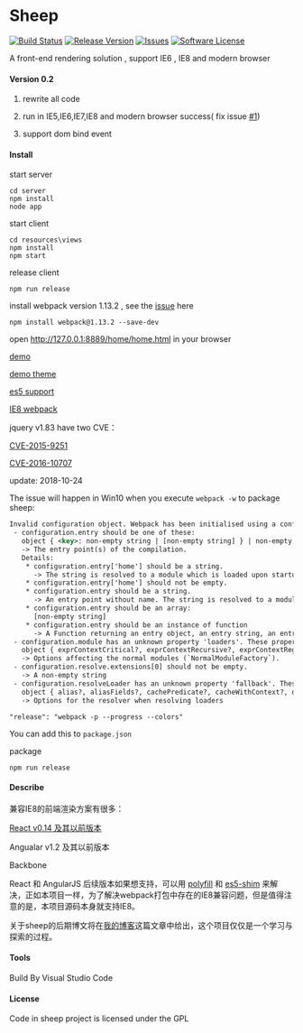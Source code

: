 # Sheep

[![Build Status](https://travis-ci.org/flyher/sheep.svg?branch=dev_0.2)](https://travis-ci.org/flyher/sheep?branch=dev_0.2)
[![Release Version](https://img.shields.io/github/release/flyher/sheep.svg)](https://github.com/flyher/sheep/releases)
[![Issues](https://img.shields.io/github/issues/flyher/sheep.svg)](https://github.com/flyher/sheep/issues)
[![Software License](https://img.shields.io/github/license/flyher/sheep.svg)](https://github.com/flyher/sheep/blob/dev_0.2/LICENSE)

A front-end rendering solution , support IE6 , IE8 and modern browser

#### Version 0.2

1. rewrite all code

2. run in IE5,IE6,IE7,IE8 and modern browser success( fix issue [#1](https://github.com/flyher/sheep/issues/1))

3. support dom bind event

#### Install

start server
```shell
cd server
npm install
node app
```

start client
```shell
cd resources\views
npm install
npm start
```

release client
```shell
npm run release
```

install webpack version 1.13.2 , see the [issue](https://github.com/SamHwang1990/blog/issues/6) here
```shell
npm install webpack@1.13.2 --save-dev
```

open http://127.0.0.1:8889/home/home.html in your browser 

[demo](https://flyher.github.com/sheep/)

[demo theme](http://getbootstrap.com/examples/jumbotron-narrow/)

[es5 support](http://kangax.github.io/compat-table/es5/)

[IE8 webpack](https://segmentfault.com/a/1190000007699918)


jquery v1.83 have two CVE：

[CVE-2015-9251](https://nvd.nist.gov/vuln/detail/CVE-2015-9251)

[CVE-2016-10707](https://nvd.nist.gov/vuln/detail/CVE-2016-10707)

update: 2018-10-24

The issue will happen in Win10 when you execute `webpack -w` to package sheep:
```xml
Invalid configuration object. Webpack has been initialised using a configuration object that does not match the API schema.
 - configuration.entry should be one of these:
   object { <key>: non-empty string | [non-empty string] } | non-empty string | [non-empty string] | function
   -> The entry point(s) of the compilation.
   Details:
    * configuration.entry['home'] should be a string.
      -> The string is resolved to a module which is loaded upon startup.
    * configuration.entry['home'] should not be empty.
    * configuration.entry should be a string.
      -> An entry point without name. The string is resolved to a module which is loaded upon startup.
    * configuration.entry should be an array:
      [non-empty string]
    * configuration.entry should be an instance of function
      -> A Function returning an entry object, an entry string, an entry array or a promise to these things.
 - configuration.module has an unknown property 'loaders'. These properties are valid:
   object { exprContextCritical?, exprContextRecursive?, exprContextRegExp?, exprContextRequest?, noParse?, rules?, defaultRules?, unknownContextCritical?, unknownContextRecursive?, unknownContextRegExp?, unknownContextRequest?, unsafeCache?, wrappedContextCritical?, wrappedContextRecursive?, wrappedContextRegExp?, strictExportPresence?, strictThisContextOnImports? }
   -> Options affecting the normal modules (`NormalModuleFactory`).
 - configuration.resolve.extensions[0] should not be empty.
   -> A non-empty string
 - configuration.resolveLoader has an unknown property 'fallback'. These properties are valid:
   object { alias?, aliasFields?, cachePredicate?, cacheWithContext?, descriptionFiles?, enforceExtension?, enforceModuleExtension?, extensions?, fileSystem?, mainFields?, mainFiles?, moduleExtensions?, modules?, plugins?, resolver?, symlinks?, concord?, unsafeCache?, useSyncFileSystemCalls? }
   -> Options for the resolver when resolving loaders
```

```shell
"release": "webpack -p --progress --colors"
```

You can add this to `package.json`

package

```shell
npm run release
```

#### Describe

兼容IE8的前端渲染方案有很多：

[React v0.14 及其以前版本](https://facebook.github.io/react/blog/2016/01/12/discontinuing-ie8-support.html)

Angualar v1.2 及其以前版本

Backbone

React 和 AngularJS 后续版本如果想支持，可以用 [polyfill](https://github.com/inexorabletash/polyfill) 和 [es5-shim](https://github.com/es-shims/es5-shim) 来解决，正如本项目一样，为了解决webpack打包中存在的IE8兼容问题，但是值得注意的是，本项目源码本身就支持IE8。


关于sheep的后期博文将在[我的博客](http://blog.99diary.com/2017/03/06/sheep)这篇文章中给出，这个项目仅仅是一个学习与探索的过程。


#### Tools

Build By Visual Studio Code

#### License

Code in sheep project is licensed under the GPL